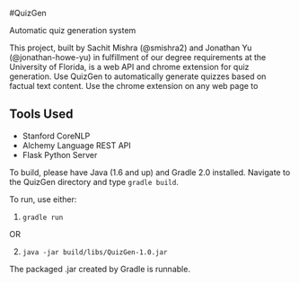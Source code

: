 #QuizGen

Automatic quiz generation system

This project, built by Sachit Mishra (@smishra2) and Jonathan Yu (@jonathan-howe-yu) in fulfillment of our degree requirements at the University of Florida, is a web API and chrome extension for quiz generation. Use QuizGen to automatically generate quizzes based on factual text content. Use the chrome extension on any web page to 

## Tools Used

* Stanford CoreNLP
* Alchemy Language REST API
* Flask Python Server

To build, please have Java (1.6 and up) and Gradle 2.0 installed. Navigate to the QuizGen directory and type `gradle build`.

To run, use either:

1) `gradle run`

OR

2) `java -jar build/libs/QuizGen-1.0.jar`

The packaged .jar created by Gradle is runnable.
